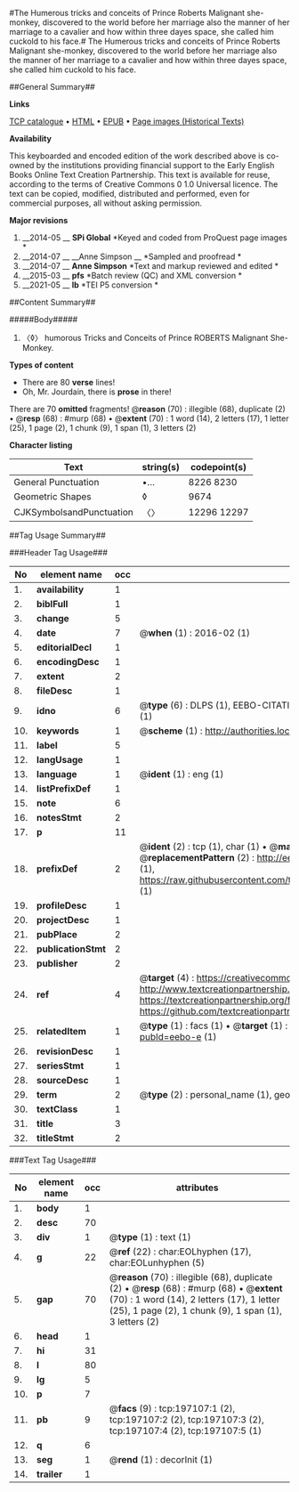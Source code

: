 #The Humerous tricks and conceits of Prince Roberts Malignant she-monkey, discovered to the world before her marriage also the manner of her marriage to a cavalier and how within three dayes space, she called him cuckold to his face.#
The Humerous tricks and conceits of Prince Roberts Malignant she-monkey, discovered to the world before her marriage also the manner of her marriage to a cavalier and how within three dayes space, she called him cuckold to his face.

##General Summary##

**Links**

[TCP catalogue](http://www.ota.ox.ac.uk/tcp/)  • 
[HTML](http://tei.it.ox.ac.uk/tcp/Texts-HTML/free/B24/B24508.html)  • 
[EPUB](http://tei.it.ox.ac.uk/tcp/Texts-EPUB/free/B24/B24508.epub) • 
[Page images (Historical Texts)](https://historicaltexts.jisc.ac.uk/eebo-12156345e)

**Availability**

This keyboarded and encoded edition of the work described above is co-owned by the
    institutions providing financial support to the Early English Books Online Text Creation
    Partnership. This text is available for reuse, according to the terms of  Creative Commons 0 1.0 Universal
    licence. The text can be copied, modified, distributed and performed, even for commercial
    purposes, all without asking permission.

**Major revisions**

1. __2014-05 __ __SPi Global__ *Keyed and coded from ProQuest page images *
1. __2014-07 __ __Anne Simpson __ *Sampled and proofread *
1. __2014-07 __ __Anne Simpson__ *Text and markup reviewed and edited *
1. __2015-03 __ __pfs__ *Batch review (QC) and XML conversion *
1. __2021-05 __ __lb__ *TEI P5 conversion *

##Content Summary##

#####Body#####

1. 〈◊〉 humorous Tricks and Conceits of Prince ROBERTS Malignant She-Monkey.

**Types of content**

  * There are 80 **verse** lines!
  * Oh, Mr. Jourdain, there is **prose** in there!

There are 70 **omitted** fragments! 
 @__reason__ (70) : illegible (68), duplicate (2)  •  @__resp__ (68) : #murp (68)  •  @__extent__ (70) : 1 word (14), 2 letters (17), 1 letter (25), 1 page (2), 1 chunk (9), 1 span (1), 3 letters (2)

**Character listing**


|Text|string(s)|codepoint(s)|
|---|---|---|
|General Punctuation|•…|8226 8230|
|Geometric Shapes|◊|9674|
|CJKSymbolsandPunctuation|〈〉|12296 12297|

##Tag Usage Summary##

###Header Tag Usage###

|No|element name|occ|attributes|
|---|---|---|---|
|1.|__availability__|1||
|2.|__biblFull__|1||
|3.|__change__|5||
|4.|__date__|7| @__when__ (1) : 2016-02 (1)|
|5.|__editorialDecl__|1||
|6.|__encodingDesc__|1||
|7.|__extent__|2||
|8.|__fileDesc__|1||
|9.|__idno__|6| @__type__ (6) : DLPS (1), EEBO-CITATION (1), VID (1), EEBO-PROQUEST (1), STC (1), OCLC (1)|
|10.|__keywords__|1| @__scheme__ (1) : http://authorities.loc.gov/ (1)|
|11.|__label__|5||
|12.|__langUsage__|1||
|13.|__language__|1| @__ident__ (1) : eng (1)|
|14.|__listPrefixDef__|1||
|15.|__note__|6||
|16.|__notesStmt__|2||
|17.|__p__|11||
|18.|__prefixDef__|2| @__ident__ (2) : tcp (1), char (1)  •  @__matchPattern__ (2) : ([0-9\-]+):([0-9IVX]+) (1), (.+) (1)  •  @__replacementPattern__ (2) : http://eebo.chadwyck.com/downloadtiff?vid=$1&page=$2 (1), https://raw.githubusercontent.com/textcreationpartnership/Texts/master/tcpchars.xml#$1 (1)|
|19.|__profileDesc__|1||
|20.|__projectDesc__|1||
|21.|__pubPlace__|2||
|22.|__publicationStmt__|2||
|23.|__publisher__|2||
|24.|__ref__|4| @__target__ (4) : https://creativecommons.org/publicdomain/zero/1.0/ (1), http://www.textcreationpartnership.org/docs/. (1), https://textcreationpartnership.org/faq/#faq05 (1), https://github.com/textcreationpartnership (1)|
|25.|__relatedItem__|1| @__type__ (1) : facs (1)  •  @__target__ (1) : https://data.historicaltexts.jisc.ac.uk/view?pubId=eebo-e (1)|
|26.|__revisionDesc__|1||
|27.|__seriesStmt__|1||
|28.|__sourceDesc__|1||
|29.|__term__|2| @__type__ (2) : personal_name (1), geographic_name (1)|
|30.|__textClass__|1||
|31.|__title__|3||
|32.|__titleStmt__|2||


###Text Tag Usage###

|No|element name|occ|attributes|
|---|---|---|---|
|1.|__body__|1||
|2.|__desc__|70||
|3.|__div__|1| @__type__ (1) : text (1)|
|4.|__g__|22| @__ref__ (22) : char:EOLhyphen (17), char:EOLunhyphen (5)|
|5.|__gap__|70| @__reason__ (70) : illegible (68), duplicate (2)  •  @__resp__ (68) : #murp (68)  •  @__extent__ (70) : 1 word (14), 2 letters (17), 1 letter (25), 1 page (2), 1 chunk (9), 1 span (1), 3 letters (2)|
|6.|__head__|1||
|7.|__hi__|31||
|8.|__l__|80||
|9.|__lg__|5||
|10.|__p__|7||
|11.|__pb__|9| @__facs__ (9) : tcp:197107:1 (2), tcp:197107:2 (2), tcp:197107:3 (2), tcp:197107:4 (2), tcp:197107:5 (1)|
|12.|__q__|6||
|13.|__seg__|1| @__rend__ (1) : decorInit (1)|
|14.|__trailer__|1||
